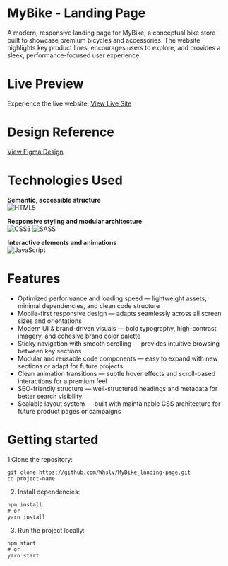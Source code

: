 # MyBike - Landing Page

A modern, responsive landing page for MyBike, a conceptual bike store built to showcase premium bicycles and accessories. The website highlights key product lines, encourages users to explore, and provides a sleek, performance-focused user experience.

# Live Preview

Experience the live website: [View Live Site](https://whslv.github.io/layout_landing-page/)

# Design Reference
[View Figma Design](https://www.figma.com/design/2KA70CUpwTQfZP1kQlxZmj/MyBIKE-New-Version?node-id=0-1&t=W0MNle93rFdfAkdy-1)

# Technologies Used
**Semantic, accessible structure** <br>
![HTML5](https://img.shields.io/badge/html5-%23E34F26.svg?style=for-the-badge&logo=html5&logoColor=white) <br>

**Responsive styling and modular architecture** <br>
![CSS3](https://img.shields.io/badge/css3-%231572B6.svg?style=for-the-badge&logo=css3&logoColor=white) ![SASS](https://img.shields.io/badge/SASS-hotpink.svg?style=for-the-badge&logo=SASS&logoColor=white) <br>

**Interactive elements and animations** <br>
![JavaScript](https://img.shields.io/badge/javascript-%23323330.svg?style=for-the-badge&logo=javascript&logoColor=%23F7DF1E) <br>

# Features

- Optimized performance and loading speed — lightweight assets, minimal dependencies, and clean code structure
- Mobile-first responsive design — adapts seamlessly across all screen sizes and orientations
- Modern UI & brand-driven visuals — bold typography, high-contrast imagery, and cohesive brand color palette
- Sticky navigation with smooth scrolling — provides intuitive browsing between key sections
- Modular and reusable code components — easy to expand with new sections or adapt for future projects
- Clean animation transitions — subtle hover effects and scroll-based interactions for a premium feel
- SEO-friendly structure — well-structured headings and metadata for better search visibility
- Scalable layout system — built with maintainable CSS architecture for future product pages or campaigns

# Getting started

1.Clone the repository:

```
git clone https://github.com/Whslv/MyBike_landing-page.git
cd project-name
```

2. Install dependencies:
```
npm install
# or
yarn install
```

3. Run the project locally:
```
npm start
# or
yarn start
```
